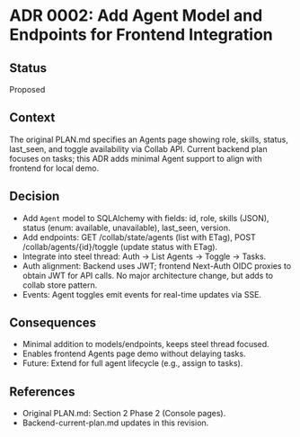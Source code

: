 # ADR 0002: Add Agent Model and Endpoints for Frontend Integration

## Status
Proposed

## Context
The original PLAN.md specifies an Agents page showing role, skills, status, last_seen, and toggle availability via Collab API. Current backend plan focuses on tasks; this ADR adds minimal Agent support to align with frontend for local demo.

## Decision
- Add `Agent` model to SQLAlchemy with fields: id, role, skills (JSON), status (enum: available, unavailable), last_seen, version.
- Add endpoints: GET /collab/state/agents (list with ETag), POST /collab/agents/{id}/toggle (update status with ETag).
- Integrate into steel thread: Auth → List Agents → Toggle → Tasks.
- Auth alignment: Backend uses JWT; frontend Next-Auth OIDC proxies to obtain JWT for API calls. No major architecture change, but adds to collab store pattern.
- Events: Agent toggles emit events for real-time updates via SSE.

## Consequences
- Minimal addition to models/endpoints, keeps steel thread focused.
- Enables frontend Agents page demo without delaying tasks.
- Future: Extend for full agent lifecycle (e.g., assign to tasks).

## References
- Original PLAN.md: Section 2 Phase 2 (Console pages).
- Backend-current-plan.md updates in this revision.